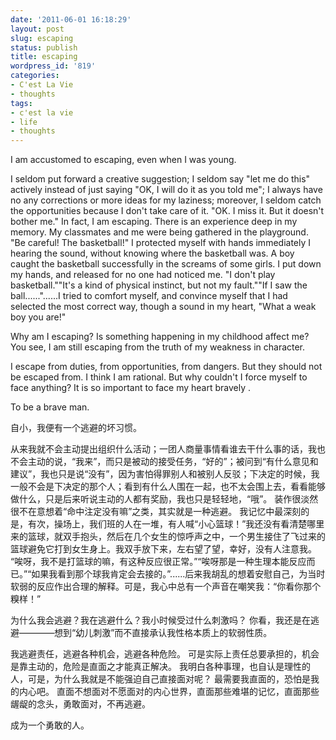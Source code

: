 ```yaml
---
date: '2011-06-01 16:18:29'
layout: post
slug: escaping
status: publish
title: escaping
wordpress_id: '819'
categories:
- C'est La Vie
- thoughts
tags:
- c'est la vie
- life
- thoughts
---
```


I am accustomed to escaping, even when I was young.

I seldom put forward a creative suggestion; I seldom say "let me do this" actively instead of just saying "OK, I will do it as you told me"; I always have no any corrections or more ideas for my laziness; moreover, I seldom catch the opportunities because I don't take care of it.
"OK. I miss it. But it doesn't bother me." In fact, I am escaping.
There is an experience deep in my memory. My classmates and me were being gathered in the playground. "Be careful! The basketball!" I protected myself with hands immediately I hearing the sound, without knowing where the basketball was. A boy caught the basketball successfully in the screams of some girls. I put down my hands, and released for no one had noticed me.
"I don't play basketball.""It's a kind of physical instinct, but not my fault.""If I saw the ball......"......I tried to comfort myself, and convince myself that I had selected the most correct way, though a sound in my heart, "What a weak boy you are!"

Why am I escaping? Is something happening in my childhood affect me?
You see, I am still escaping from the truth of my weakness in character.

I escape from duties, from opportunities, from dangers.
But they should not be escaped from.
I think I am rational. But why couldn't I force myself to face anything?
It is so important to face my heart bravely .

To be a brave man.

自小，我便有一个逃避的坏习惯。

从来我就不会主动提出组织什么活动；一团人商量事情看谁去干什么事的话，我也不会主动的说，“我来”，而只是被动的接受任务，“好的”；被问到“有什么意见和建议”，我也只是说“没有”，因为害怕得罪别人和被别人反驳；下决定的时候，我一般不会是下决定的那个人；看到有什么人围在一起，也不太会围上去，看看能够做什么，只是后来听说主动的人都有奖励，我也只是轻轻地，“哦”。
装作很淡然很不在意想着“命中注定没有嘛”之类，其实就是一种逃避。
我记忆中最深刻的是，有次，操场上，我们班的人在一堆，有人喊“小心篮球！”我还没有看清楚哪里来的篮球，就双手抱头，然后在几个女生的惊呼声之中，一个男生接住了飞过来的篮球避免它打到女生身上。我双手放下来，左右望了望，幸好，没有人注意我。
“唉呀，我不是打篮球的嘛，有这种反应很正常。”“唉呀那是一种生理本能反应而已。”“如果我看到那个球我肯定会去接的。”......后来我胡乱的想着安慰自己，为当时软弱的反应作出合理的解释。可是，我心中总有一个声音在嘲笑我：“你看你那个糗样！”

为什么我会逃避？我在逃避什么？我小时候受过什么刺激吗？
你看，我还是在逃避————想到“幼儿刺激”而不直接承认我性格本质上的软弱性质。

我逃避责任，逃避各种机会，逃避各种危险。
可是实际上责任总要承担的，机会是靠主动的，危险是直面之才能真正解决。
我明白各种事理，也自认是理性的人，可是，为什么我就是不能强迫自己直接面对呢？
最需要我直面的，恐怕是我的内心吧。
直面不想面对不愿面对的内心世界，直面那些难堪的记忆，直面那些龌龊的念头，勇敢面对，不再逃避。

成为一个勇敢的人。
